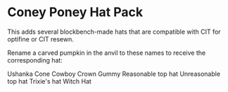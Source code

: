 # Coney Poney Hat Pack

This adds several blockbench-made hats that are compatible with CIT for optifine or CIT resewn.

Rename a carved pumpkin in the anvil to these names to receive the corresponding hat:

Ushanka
Cone
Cowboy
Crown
Gummy
Reasonable top hat
Unreasonable top hat
Trixie's hat
Witch Hat